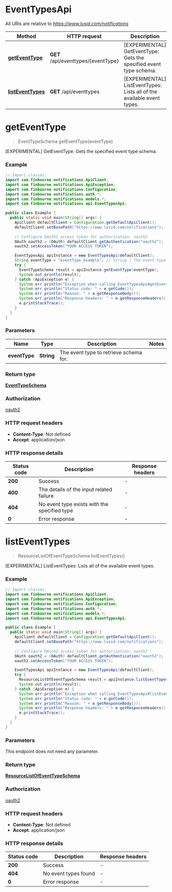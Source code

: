 # EventTypesApi

All URIs are relative to *https://www.lusid.com/notifications*

Method | HTTP request | Description
------------- | ------------- | -------------
[**getEventType**](EventTypesApi.md#getEventType) | **GET** /api/eventtypes/{eventType} | [EXPERIMENTAL] GetEventType: Gets the specified event type schema.
[**listEventTypes**](EventTypesApi.md#listEventTypes) | **GET** /api/eventtypes | [EXPERIMENTAL] ListEventTypes: Lists all of the available event types.


<a name="getEventType"></a>
# **getEventType**
> EventTypeSchema getEventType(eventType)

[EXPERIMENTAL] GetEventType: Gets the specified event type schema.

### Example
```java
// Import classes:
import com.finbourne.notifications.ApiClient;
import com.finbourne.notifications.ApiException;
import com.finbourne.notifications.Configuration;
import com.finbourne.notifications.auth.*;
import com.finbourne.notifications.models.*;
import com.finbourne.notifications.api.EventTypesApi;

public class Example {
  public static void main(String[] args) {
    ApiClient defaultClient = Configuration.getDefaultApiClient();
    defaultClient.setBasePath("https://www.lusid.com/notifications");
    
    // Configure OAuth2 access token for authorization: oauth2
    OAuth oauth2 = (OAuth) defaultClient.getAuthentication("oauth2");
    oauth2.setAccessToken("YOUR ACCESS TOKEN");

    EventTypesApi apiInstance = new EventTypesApi(defaultClient);
    String eventType = "eventType_example"; // String | The event type to retrieve schema for.
    try {
      EventTypeSchema result = apiInstance.getEventType(eventType);
      System.out.println(result);
    } catch (ApiException e) {
      System.err.println("Exception when calling EventTypesApi#getEventType");
      System.err.println("Status code: " + e.getCode());
      System.err.println("Reason: " + e.getResponseBody());
      System.err.println("Response headers: " + e.getResponseHeaders());
      e.printStackTrace();
    }
  }
}
```

### Parameters

Name | Type | Description  | Notes
------------- | ------------- | ------------- | -------------
 **eventType** | **String**| The event type to retrieve schema for. |

### Return type

[**EventTypeSchema**](EventTypeSchema.md)

### Authorization

[oauth2](../README.md#oauth2)

### HTTP request headers

 - **Content-Type**: Not defined
 - **Accept**: application/json

### HTTP response details
| Status code | Description | Response headers |
|-------------|-------------|------------------|
**200** | Success |  -  |
**400** | The details of the input related failure |  -  |
**404** | No event type exists with the specified type |  -  |
**0** | Error response |  -  |

<a name="listEventTypes"></a>
# **listEventTypes**
> ResourceListOfEventTypeSchema listEventTypes()

[EXPERIMENTAL] ListEventTypes: Lists all of the available event types.

### Example
```java
// Import classes:
import com.finbourne.notifications.ApiClient;
import com.finbourne.notifications.ApiException;
import com.finbourne.notifications.Configuration;
import com.finbourne.notifications.auth.*;
import com.finbourne.notifications.models.*;
import com.finbourne.notifications.api.EventTypesApi;

public class Example {
  public static void main(String[] args) {
    ApiClient defaultClient = Configuration.getDefaultApiClient();
    defaultClient.setBasePath("https://www.lusid.com/notifications");
    
    // Configure OAuth2 access token for authorization: oauth2
    OAuth oauth2 = (OAuth) defaultClient.getAuthentication("oauth2");
    oauth2.setAccessToken("YOUR ACCESS TOKEN");

    EventTypesApi apiInstance = new EventTypesApi(defaultClient);
    try {
      ResourceListOfEventTypeSchema result = apiInstance.listEventTypes();
      System.out.println(result);
    } catch (ApiException e) {
      System.err.println("Exception when calling EventTypesApi#listEventTypes");
      System.err.println("Status code: " + e.getCode());
      System.err.println("Reason: " + e.getResponseBody());
      System.err.println("Response headers: " + e.getResponseHeaders());
      e.printStackTrace();
    }
  }
}
```

### Parameters
This endpoint does not need any parameter.

### Return type

[**ResourceListOfEventTypeSchema**](ResourceListOfEventTypeSchema.md)

### Authorization

[oauth2](../README.md#oauth2)

### HTTP request headers

 - **Content-Type**: Not defined
 - **Accept**: application/json

### HTTP response details
| Status code | Description | Response headers |
|-------------|-------------|------------------|
**200** | Success |  -  |
**404** | No event types found |  -  |
**0** | Error response |  -  |

